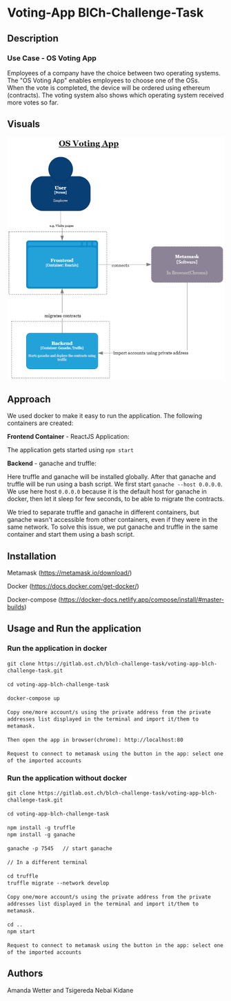 # Voting-App BlCh-Challenge-Task

## Description
### Use Case - OS Voting App 
Employees of a company have the choice between two operating systems. The "OS Voting App" enables employees to choose one of the OSs. \
When the vote is completed, the device will be ordered using ethereum (contracts). The voting system also shows which operating system received more votes so far.

## Visuals
![alt Context diagram](public/OS-Voting-App.drawio.png)

## Approach
We used docker to make it easy to run the application. The following containers are created: 

**Frontend Container** - ReactJS Application: 

The application gets started using ``` npm start ```

**Backend** - ganache and truffle: 

Here truffle and ganache will be installed globally. After that ganache and truffle will be run using a bash script. We first start ``` ganache --host 0.0.0.0 ```. We use here host ``` 0.0.0.0 ``` because it is the default host for ganache in docker, then let it sleep for few seconds, to be able to migrate the contracts.

We tried to separate truffle and ganache in different containers, but ganache wasn't accessible from other containers, even if they were in the same network. To solve this issue, we put ganache and truffle in the same container and start them using a bash script.

## Installation

Metamask (https://metamask.io/download/)

Docker (https://docs.docker.com/get-docker/)

Docker-compose (https://docker-docs.netlify.app/compose/install/#master-builds)

## Usage and Run the application

### Run the application in docker

``` 
git clone https://gitlab.ost.ch/blch-challenge-task/voting-app-blch-challenge-task.git

cd voting-app-blch-challenge-task

docker-compose up

Copy one/more account/s using the private address from the private addresses list displayed in the terminal and import it/them to metamask.

Then open the app in browser(chrome): http://localhost:80

Request to connect to metamask using the button in the app: select one of the imported accounts

```

### Run the application without docker

``` 
git clone https://gitlab.ost.ch/blch-challenge-task/voting-app-blch-challenge-task.git

cd voting-app-blch-challenge-task

npm install -g truffle 
npm install -g ganache

ganache -p 7545   // start ganache

// In a different terminal

cd truffle
truffle migrate --network develop

Copy one/more account/s using the private address from the private addresses list displayed in the terminal and import it/them to metamask.

cd ..
npm start

Request to connect to metamask using the button in the app: select one of the imported accounts

```

## Authors
Amanda Wetter and 
Tsigereda Nebai Kidane
